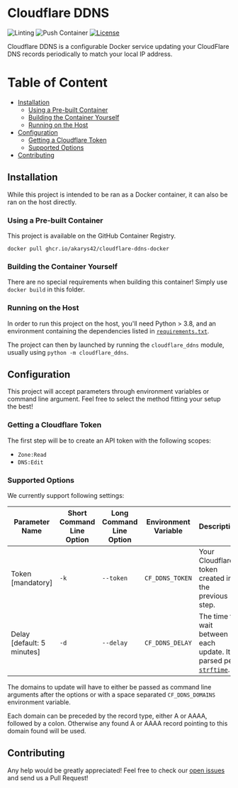 # Cloudflare DDNS

![Linting](https://github.com/Akarys42/cloudflare-ddns-docker/workflows/Linting/badge.svg)
![Push Container](https://github.com/Akarys42/cloudflare-ddns-docker/workflows/Push%20Container/badge.svg)
[![License](https://img.shields.io/badge/license-MIT-green)](LICENSE)


Cloudflare DDNS is a configurable Docker service updating your CloudFlare DNS records periodically 
to match your local IP address. 

# Table of Content

- [Installation](#installation)
    - [Using a Pre-built Container](#using-a-pre-built-container)
    - [Building the Container Yourself](#building-the-container-yourself)
    - [Running on the Host](#running-on-the-host)
- [Configuration](#configuration)
    - [Getting a Cloudflare Token](#getting-a-cloudflare-token)
    - [Supported Options](#supported-options)
- [Contributing](#contributing)


## Installation

While this project is intended to be ran as a Docker container, it can also be ran on the host directly.

### Using a Pre-built Container

This project is available on the GitHub Container Registry.
```
docker pull ghcr.io/akarys42/cloudflare-ddns-docker
```

### Building the Container Yourself

There are no special requirements when building this container! Simply use `docker build` in this folder.

### Running on the Host

In order to run this project on the host, you'll need Python > 3.8, and an environment containing
the dependencies listed in [`requirements.txt`](requirements.txt). 

The project can then by launched by running the `cloudflare_ddns` module, usually using `python -m cloudflare_ddns`.


## Configuration

This project will accept parameters through environment variables or command line argument.
Feel free to select the method fitting your setup the best!

### Getting a Cloudflare Token

The first step will be to create an API token with the following scopes:
- `Zone:Read`
- `DNS:Edit`

### Supported Options

We currently support following settings:

| Parameter Name             | Short Command Line Option | Long Command Line Option | Environment Variable | Description                                                                                 |
|----------------------------|---------------------------|--------------------------|----------------------|---------------------------------------------------------------------------------------------|
| Token [mandatory]          | `-k`                      | `--token`                | `CF_DDNS_TOKEN`      | Your Cloudflare token created in the previous step.                                         |
| Delay [default: 5 minutes] | `-d`                      | `--delay`                | `CF_DDNS_DELAY`      | The time to wait between each update. It is parsed per [`strftime`](https://strftime.org/). |

The domains to update will have to either be passed as command line arguments after the options
or with a space separated `CF_DDNS_DOMAINS` environment variable.

Each domain can be preceded by the record type, either A or AAAA, followed by a colon.
Otherwise any found A or AAAA record pointing to this domain found will be used.

## Contributing

Any help would be greatly appreciated! 
Feel free to check our [open issues](https://github.com/Akarys42/cloudflare-ddns-docker/issues) and send us a Pull Request!
